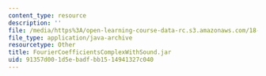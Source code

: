 ```yaml
---
content_type: resource
description: ''
file: /media/https%3A/open-learning-course-data-rc.s3.amazonaws.com/18-03sc-differential-equations-fall-2011/91357d001d5ebadfbb1514941327c040_FourierCoefficientsComplexWithSound.jar
file_type: application/java-archive
resourcetype: Other
title: FourierCoefficientsComplexWithSound.jar
uid: 91357d00-1d5e-badf-bb15-14941327c040
---
```

